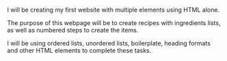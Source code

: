 I will be creating my first website with multiple elements using HTML alone.

The purpose of this webpage will be to create recipes with ingredients lists, 
as well as numbered steps to create the items.

I will be using ordered lists, unordered lists, boilerplate, heading formats
<h1-h6> and other HTML elements to complete these tasks.